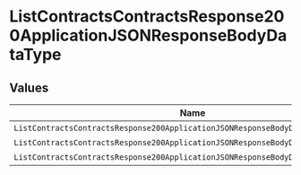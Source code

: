 # ListContractsContractsResponse200ApplicationJSONResponseBodyDataType


## Values

| Name                                                                             | Value                                                                            |
| -------------------------------------------------------------------------------- | -------------------------------------------------------------------------------- |
| `ListContractsContractsResponse200ApplicationJSONResponseBodyDataTypeOverwrite`  | OVERWRITE                                                                        |
| `ListContractsContractsResponse200ApplicationJSONResponseBodyDataTypeMultiplier` | MULTIPLIER                                                                       |
| `ListContractsContractsResponse200ApplicationJSONResponseBodyDataTypeTiered`     | TIERED                                                                           |